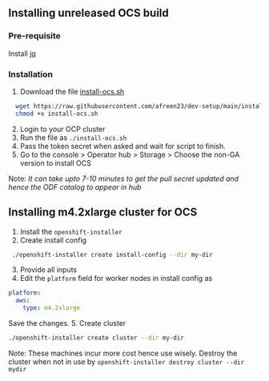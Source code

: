 ## Installing unreleased OCS build

### Pre-requisite
Install [jq](https://stedolan.github.io/jq/)

### Installation

1. Download the file [install-ocs.sh](https://github.com/afreen23/dev-setup/blob/main/install-ocs.sh)
  ```bash
    wget https://raw.githubusercontent.com/afreen23/dev-setup/main/install-ocs.sh
    chmod +x install-ocs.sh
  ```
2. Login to your OCP cluster
3. Run the file as `./install-ocs.sh`
4. Pass the token secret when asked and wait for script to finish.
5. Go to the console > Operator hub > Storage > Choose the non-GA version to install OCS

Note: _It can take upto 7-10 minutes to get the pull secret updated and hence the ODF catalog to appear in hub_

## Installing m4.2xlarge cluster for OCS

1. Install the `openshift-installer`
2. Create install config
```bash
 ./openshift-installer create install-config --dir my-dir
```
3. Provide all inputs
4. Edit the `platform` field for worker nodes in install config as
```yaml
platform:
  aws: 
    type: m4.2xlarge
```
Save the changes.
5. Create cluster
```bash
./openshift-installer create cluster --dir my-dir
```

Note: These machines incur more cost hence use wisely. Destroy the cluster when not in use by `openshift-installer destroy cluster --dir mydir`
